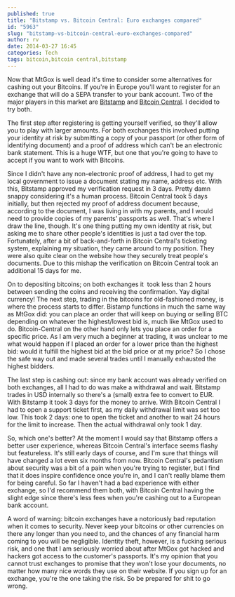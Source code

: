```yaml
---
published: true
title: "Bitstamp vs. Bitcoin Central: Euro exchanges compared"
id: "5963"
slug: "bitstamp-vs-bitcoin-central-euro-exchanges-compared"
author: rv
date: 2014-03-27 16:45
categories: Tech
tags: bitcoin,bitcoin central,bitstamp
---
```

Now that MtGox is well dead it's time to consider some alternatives for cashing out your Bitcoins. If you're in Europe you'll want to register for an exchange that will do a SEPA transfer to your bank account. Two of the major players in this market are <a href="https://www.bitstamp.net/" target="_blank">Bitstamp</a> and <a href="https://bitcoin-central.net/" target="_blank">Bitcoin Central</a>. I decided to try both.

The first step after registering is getting yourself verified, so they'll allow you to play with larger amounts. For both exchanges this involved putting your identity at risk by submitting a copy of your passport (or other form of identifying document) and a proof of address which can't be an electronic bank statement. This is a huge WTF, but one that you're going to have to accept if you want to work with Bitcoins.

Since I didn't have any non-electronic proof of address, I had to get my local government to issue a document stating my name, address etc. With this, Bitstamp approved my verification request in 3 days. Pretty damn snappy considering it's a human process. Bitcoin Central took 5 days initially, but then rejected my proof of address document because, according to the document, I was living in with my parents, and I would need to provide copies of my parents' passports as well. That's where I draw the line, though. It's one thing putting my own identity at risk, but asking me to share other people's identities is just a tad over the top. Fortunately, after a bit of back-and-forth in Bitcoin Central's ticketing system, explaining my situation, they came around to my position. They were also quite clear on the website how they securely treat people's documents. Due to this mishap the verification on Bitcoin Central took an additional 15 days for me.

On to depositing bitcoins; on both exchanges it  took less than 2 hours between sending the coins and receiving the confirmation. Yay digital currency! The next step, trading in the bitcoins for old-fashioned money, is where the process starts to differ. Bistamp functions in much the same way as MtGox did: you can place an order that will keep on buying or selling BTC depending on whatever the highest/lowest bid is, much like MtGox used to do. Bitcoin-Central on the other hand only lets you place an order for a specific price. As I am very much a beginner at trading, it was unclear to me what would happen if I placed an order for a lower price than the highest bid: would it fulfill the highest bid at the bid price or at my price? So I chose the safe way out and made several trades until I manually exhausted the highest bidders.

The last step is cashing out: since my bank account was already verified on both exchanges, all I had to do was make a withdrawal and wait. Bitstamp trades in USD internally so there's a (small) extra fee to convert to EUR. With Bitstamp it took 3 days for the money to arrive. With Bitcoin Central I had to open a support ticket first, as my daily withdrawal limit was set too low. This took 2 days: one to open the ticket and another to wait 24 hours for the limit to increase. Then the actual withdrawal only took 1 day.

So, which one's better? At the moment I would say that Bitstamp offers a better user experience, whereas Bitcoin Central's interface seems flashy but featureless. It's still early days of course, and I'm sure that things will have changed a lot even six months from now. Bitcoin Central's pedantism about security was a bit of a pain when you're trying to register, but I find that it does inspire confidence once you're in, and I can't really blame them for being careful. So far I haven't had a bad experience with either exchange, so I'd recommend them both, with Bitcoin Central having the slight edge since there's less fees when you're cashing out to a European bank account.

A word of warning: bitcoin exchanges have a notoriously bad reputation when it comes to security. Never keep your bitcoins or other currencies on there any longer than you need to, and the chances of any financial harm coming to you will be negligible. Identity theft, however, is a fucking serious risk, and one that I am seriously worried about after MtGox got hacked and hackers got access to the customer's passports. It's my opinion that you cannot trust exchanges to promise that they won't lose your documents, no matter how many nice words they use on their website. If you sign up for an exchange, you're the one taking the risk. So be prepared for shit to go wrong.